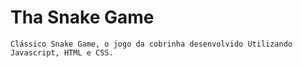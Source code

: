 # Tha Snake Game
    Clássico Snake Game, o jogo da cobrinha desenvolvido Utilizando Javascript, HTML e CSS.
    
    

